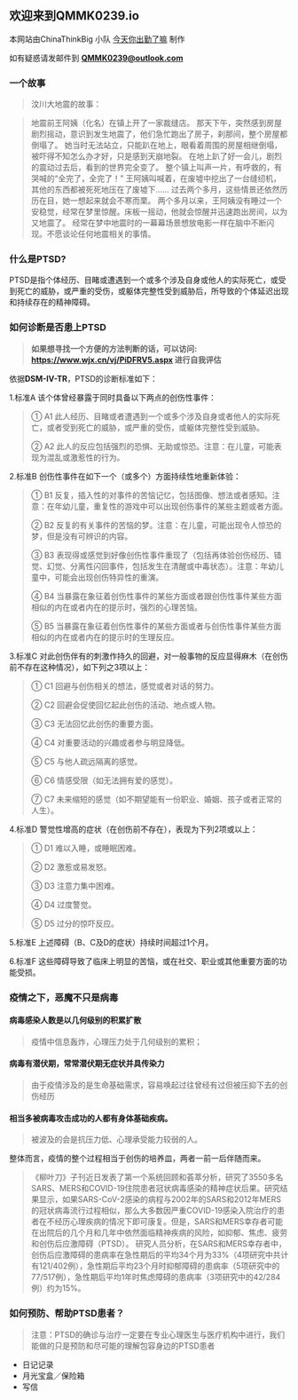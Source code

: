 ## 欢迎来到QMMK0239.io

本网站由ChinaThinkBig 小队 [今天你出勤了嘛](http://www.chinathinksbig.org/team/domain/898854) 制作

如有疑惑请发邮件到 **QMMK0239@outlook.com**

### 一个故事

> 汶川大地震的故事：

> 地震前王阿姨（化名）在镇上开了一家裁缝店。
那天下午，突然感到房屋剧烈摇动，意识到发生地震了，他们急忙跑出了房子，刹那间，整个房屋都倒塌了。
她当时无法站立，只能趴在地上，眼看着周围的房屋相继倒塌，被吓得不知怎么办才好，只是感到天崩地裂。
在地上趴了好一会儿，剧烈的震动过去后，看到的世界完全变了。
整个镇上叫声一片，有呼救的，有哭喊的“全完了，全完了！”
王阿姨叫喊着，在废墟中挖出了一台缝纫机，其他的东西都被死死地压在了废墟下……
过去两个多月，这些情景还依然历历在目，她一想起来就会不寒而栗。
两个多月以来，王阿姨没有睡过一个安稳觉，经常在梦里惊醒。床板一摇动，他就会惊醒并迅速跑出房间，以为又地震了。
经常在梦中地震时的一幕幕场景想放电影一样在脑中不断闪现。不愿谈论任何地震相关的事情。

### 什么是PTSD?

PTSD是指个体经历、目睹或遭遇到一个或多个涉及自身或他人的实际死亡，或受到死亡的威胁，或严重的受伤，或躯体完整性受到威胁后，所导致的个体延迟出现和持续存在的精神障碍。

### 如何诊断是否患上PTSD

> **如果想寻找一个方便的方法判断的话，可以访问: https://www.wjx.cn/vj/PiDFRV5.aspx 进行自我评估**



依据**DSM-Ⅳ-TR**，PTSD的诊断标准如下：

1.标准A
该个体曾经暴露于同时具备以下两点的创伤性事件：

> ① A1 此人经历、目睹或者遭遇到一个或多个涉及自身或者他人的实际死亡，或者受到死亡的威胁，或严重的受伤，或躯体完整性受到威胁。
> 
> ② A2 此人的反应包括强烈的恐惧、无助或惊恐。注意：在儿童，可能表现为混乱或激惹性的行为。

2.标准B
创伤性事件在如下一个（或多个）方面持续性地重新体验：

> ① B1 反复，插入性的对事件的苦恼记忆，包括图像、想法或者感知。注意：在年幼儿童，重复性的游戏中可以出现创伤事件的某些主题或者方面。
> 
> ② B2 反复的有关事件的苦恼的梦。注意：在儿童，可能出现令人惊恐的梦，但是没有可辨识的内容。
> 
> ③ B3 表现得或感觉到好像创伤性事件重现了（包括再体验创伤经历、错觉、幻觉、分离性闪回事件，包括发生在清醒或中毒状态）。注意：年幼儿童中，可能会出现创伤特异性的重演。
> 
> ④ B4 当暴露在象征着创伤性事件的某些方面或者跟创伤性事件某些方面相似的内在或者内在的提示时，强烈的心理苦恼。
> 
> ⑤ B5 当暴露在象征着创伤性事件的某些方面或者与创伤性事件某些方面相似的内在或者内在的提示时的生理反应。

3.标准C
对此创伤伴有的刺激作持久的回避，对一般事物的反应显得麻木（在创伤前不存在这种情况），如下列之3项以上：
> ① C1 回避与创伤相关的想法，感觉或者对话的努力。
> 
> ② C2 回避会促使回忆起此创伤的活动、地点或人物。
> 
> ③ C3 无法回忆此创伤的重要方面。
> 
> ④ C4 对重要活动的兴趣或者参与明显降低。
> 
> ⑤ C5 与他人疏远隔离的感觉。
> 
> ⑥ C6 情感受限（如无法拥有爱的感觉）。
> 
> ⑦ C7 未来缩短的感觉（如不期望能有一份职业、婚姻、孩子或者正常的人生）。

4.标准D
警觉性增高的症状（在创伤前不存在），表现为下列2项或以上：
> ① D1 难以入睡，或睡眠困难。
> 
> ② D2 激惹或易发怒。
> 
> ③ D3 注意力集中困难。
> 
> ④ D4 过度警觉。
> 
> ⑤ D5 过分的惊吓反应。

5.标准E
上述障碍（B、C及D的症状）持续时间超过1个月。

6.标准F
这些障碍导致了临床上明显的苦恼，或在社交、职业或其他重要方面的功能受损。



### 疫情之下，恶魔不只是病毒

#### 病毒感染人数是以几何级别的积累扩散

> 疫情中信息轰炸，心理压力处于几何级别的累积；

#### 病毒有潜伏期，常常潜伏期无症状并具传染力

> 由于疫情涉及的是生命基础需求，容易唤起过往曾经有过但被压抑下去的创伤经历

#### 相当多被病毒攻击成功的人都有身体基础疾病。

> 被波及的会是抗压力低、心理承受能力较弱的人。
> 

整体而言，疫情的整个过程相当于创伤的培养皿，两者一前一后伴随而来。
>《柳叶刀》子刊近日发表了第一个系统回顾和荟萃分析，研究了3550多名SARS、MERS和COVID-19住院患者冠状病毒感染的精神症状后果。研究结果显示，如果SARS-CoV-2感染的病程与2002年的SARS和2012年MERS的冠状病毒流行过程相似，那么大多数因严重COVID-19感染入院治疗的患者在不经历心理疾病的情况下即可康复。但是，SARS和MERS幸存者可能在出院后的几个月和几年中依然面临精神疾病的风险，如抑郁、焦虑、疲劳和创伤后应激障碍（PTSD）。
> 研究人员分析，在SARS和MERS幸存者中，创伤后应激障碍的患病率在急性期后的平均34个月为33%（4项研究中共计有121/402例），急性期后平均23个月时抑郁障碍的患病率（5项研究中的77/517例），急性期后平均1年时焦虑障碍的患病率（3项研究中的42/284例）约为15%。

### 如何预防、帮助PTSD患者？
> 注意：PTSD的确诊与治疗一定要在专业心理医生与医疗机构中进行，我们能做的只是预防和尽可能的理解包容身边的PTSD患者

* 日记记录
* 月光宝盒／保险箱
* 写信
